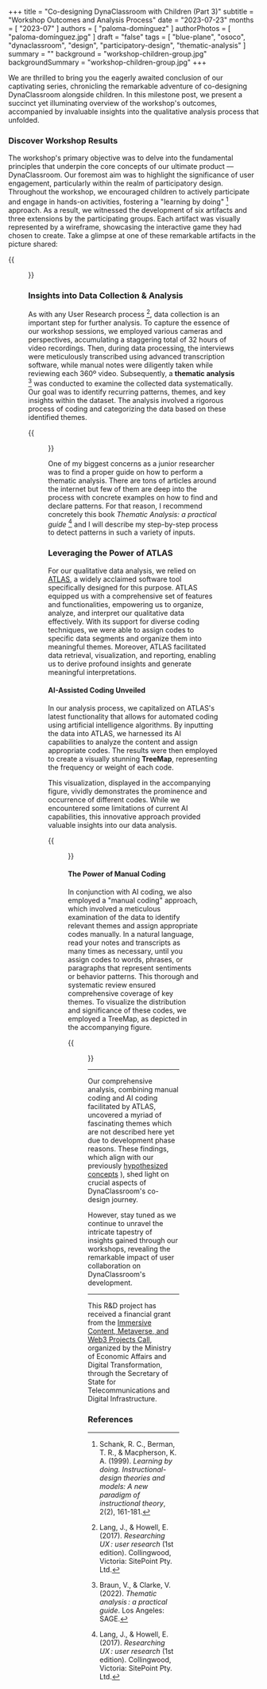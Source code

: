 +++
title = "Co-designing DynaClassroom with Children (Part 3)"
subtitle = "Workshop Outcomes and Analysis Process"
date = "2023-07-23"
months = [ "2023-07" ]
authors = [ "paloma-domínguez" ]
authorPhotos = [ "paloma-domínguez.jpg" ]
draft = "false"
tags = [ "blue-plane", "osoco", "dynaclassroom", "design", "participatory-design", "thematic-analysis" ]
summary = ""
background = "workshop-children-group.jpg"
backgroundSummary = "workshop-children-group.jpg"
+++

We are thrilled to bring you the eagerly awaited conclusion of our captivating series, chronicling the remarkable adventure of co-designing DynaClassroom alongside children. In this milestone post, we present a succinct yet illuminating overview of the workshop's outcomes, accompanied by invaluable insights into the qualitative analysis process that unfolded.

### Discover Workshop Results

The workshop's primary objective was to delve into the fundamental principles that underpin the core concepts of our ultimate product &mdash; DynaClassroom. Our foremost aim was to highlight the significance of user engagement, particularly within the realm of participatory design. Throughout the workshop, we encouraged children to actively participate and engage in hands-on activities, fostering a "learning by doing" [^1] approach. As a result, we witnessed the development of six artifacts and three extensions by the participating groups. Each artifact was visually represented by a wireframe, showcasing the interactive game they had chosen to create. Take a glimpse at one of these remarkable artifacts in the picture shared:

{{<figure src="/images/thoughts/participatory-design-part3-artifact.jpg" width="70%">}}

### Insights into Data Collection & Analysis

As with any User Research process [^2], data collection is an important step for further analysis. To capture the essence of our workshop sessions, we employed various cameras and perspectives, accumulating a staggering total of 32 hours of video recordings. Then, during data processing, the interviews were meticulously transcribed using advanced transcription software, while manual notes were diligently taken while reviewing each 360º video. Subsequently, a **thematic analysis** [^3] was conducted to examine the collected data systematically. Our goal was to identify recurring patterns, themes, and key insights within the dataset. The analysis involved a rigorous process of coding and categorizing the data based on these identified themes. 

{{<figure src="/images/thoughts/participatory-design-part3-camera.jpg" width="70%">}}

One of my biggest concerns as a junior researcher was to find a proper guide on how to perform a thematic analysis. There are tons of articles around the internet but few of them are deep into the process with concrete examples on how to find and declare patterns. For that reason, I recommend concretely this book *Thematic Analysis: a practical guide* [^2] and I will describe my step-by-step process to detect patterns in such a variety of inputs.

### Leveraging the Power of ATLAS

For our qualitative data analysis, we relied on [ATLAS](https://atlasti.com/), a widely acclaimed software tool specifically designed for this purpose. ATLAS equipped us with a comprehensive set of features and functionalities, empowering us to organize, analyze, and interpret our qualitative data effectively. With its support for diverse coding techniques, we were able to assign codes to specific data segments and organize them into meaningful themes. Moreover, ATLAS facilitated data retrieval, visualization, and reporting, enabling us to derive profound insights and generate meaningful interpretations.

#### AI-Assisted Coding Unveiled

In our analysis process, we capitalized on ATLAS's latest functionality that allows for automated coding using artificial intelligence algorithms. By inputting the data into ATLAS, we harnessed its AI capabilities to analyze the content and assign appropriate codes. The results were then employed to create a visually stunning **TreeMap**, representing the frequency or weight of each code. 

This visualization, displayed in the accompanying figure, vividly demonstrates the prominence and occurrence of different codes. While we encountered some limitations of current AI capabilities, this innovative approach provided valuable insights into our data analysis.

{{<figure src="/images/thoughts/participatory-design-part3-AICoding.png" width="70%">}}

#### The Power of Manual Coding

In conjunction with AI coding, we also employed a "manual coding" approach, which involved a meticulous examination of the data to identify relevant themes and assign appropriate codes manually. In a natural language, read your notes and transcripts as many times as necessary, until you assign codes to words, phrases, or paragraphs that represent sentiments or behavior patterns. This thorough and systematic review ensured comprehensive coverage of key themes. To visualize the distribution and significance of these codes, we employed a TreeMap, as depicted in the accompanying figure.

{{<figure src="/images/thoughts/participatory-design-part3-ManualCoding.png" width="70%">}}

<hr class="section-divider"/>

Our comprehensive analysis, combining manual coding and AI coding facilitated by ATLAS, uncovered a myriad of fascinating themes which are not described here yet due to development phase reasons. These findings, which align with our previously [hypothesized concepts](/thoughts/2023/07/co-designing-dynaclassroom-with-children-part-2/)
), shed light on crucial aspects of DynaClassroom's co-design journey.

However, stay tuned as we continue to unravel the intricate tapestry of insights gained through our workshops, revealing the remarkable impact of user collaboration on DynaClassroom's development.


<hr class="section-divider"/>

This R&D project has received a financial grant from the [Immersive Content, Metaverse, and Web3 Projects Call](https://spainaudiovisualhub.mineco.gob.es/es/innovacion), organized by the Ministry of Economic Affairs and Digital Transformation, through the Secretary of State for Telecommunications and Digital Infrastructure.

### References

[^1]: Schank, R. C., Berman, T. R., & Macpherson, K. A. (1999). *Learning by doing. Instructional-design theories and models: A new paradigm of instructional theory*, 2(2), 161-181.

[^2]: Lang, J., & Howell, E. (2017). *Researching UX : user research* (1st edition). Collingwood, Victoria: SitePoint Pty. Ltd.

[^3]:  Braun, V., & Clarke, V. (2022). *Thematic analysis : a practical guide*. Los Angeles: SAGE.
